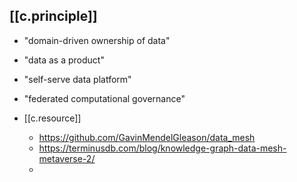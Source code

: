 
## [[c.principle]]

- "domain-driven ownership of data"
- "data as a product"
- "self-serve data platform"
- "federated computational governance"


- [[c.resource]]
  - https://github.com/GavinMendelGleason/data_mesh
  - https://terminusdb.com/blog/knowledge-graph-data-mesh-metaverse-2/
  - 